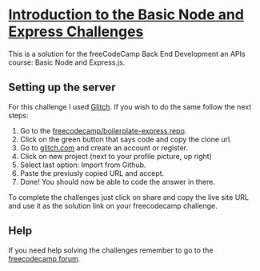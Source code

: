 # [Introduction to the Basic Node and Express Challenges](https://www.freecodecamp.org/learn/apis-and-microservices/basic-node-and-express/)
This is a solution for the freeCodeCamp Back End Development an APIs course: Basic Node and Express.js.

## Setting up the server
For this challenge I used [Glitch](glitch.com). If you wish to do the same follow the next steps:
1. Go to the [freecodecamp/boilerplate-express repo](https://github.com/freeCodeCamp/boilerplate-express).
2. Click on the green button that says code and copy the clone url.
3. Go to [glitch.com](glitch.com) and create an account or register.
4. Click on new project (next to your profile picture, up right)
5. Select last option: Import from Github.
6. Paste the previusly copied URL and accept. 
7. Done! You should now be able to code the answer in there.

To complete the challenges just click on share and copy the live site URL and use it as the solution link on your freecodecamp challenge.

## Help
If you need help solving the challenges remember to go to the [freecodecamp forum](https://forum.freecodecamp.org/).
